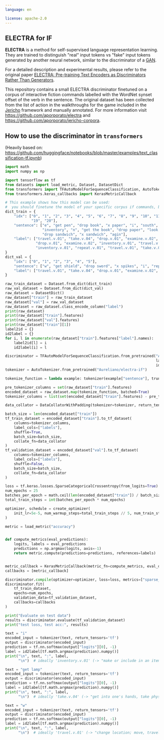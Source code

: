 ```yaml
---
language: en

license: apache-2.0
---
```


## ELECTRA for IF

**ELECTRA** is a method for self-supervised language representation learning. They are trained to distinguish "real" input tokens vs "fake" input tokens generated by another neural network, similar to the discriminator of a [GAN](https://arxiv.org/pdf/1406.2661.pdf).

For a detailed description and experimental results, please refer to the original paper [ELECTRA: Pre-training Text Encoders as Discriminators Rather Than Generators](https://openreview.net/pdf?id=r1xMH1BtvB).

This repository contains a small ELECTRA discriminator finetuned on a corpus of interactive fiction commands labelled with the WordNet synset offset of the verb in the sentence. The original dataset has been collected from the list of action in the walkthroughs for the game included in the [Jericho](https://github.com/microsoft/jericho) framework and manually annotated. For more information visit https://github.com/aporporato/electra and https://github.com/aporporato/jericho-corpora.

## How to use the discriminator in `transformers`
(Heavily based on: https://github.com/huggingface/notebooks/blob/master/examples/text_classification-tf.ipynb)

```python
import math
import numpy as np

import tensorflow as tf
from datasets import load_metric, Dataset, DatasetDict
from transformers import TFAutoModelForSequenceClassification, AutoTokenizer, DataCollatorWithPadding, create_optimizer
from transformers.keras_callbacks import KerasMetricCallback

# This example shows how this model can be used:
#  you should finetune the model of your specific corpus if commands, bigger than this
dict_train = {
    "idx": ["0", "1", "2", "3", "4", "5", "6", "7", "8", "9", "10", "11", "12", "13", "14", "15", "16", "17", "18",
            "19", "20"],
    "sentence": ["e", "get pen", "drop book", "x paper", "i", "south", "get paper", "drop the pen", "x book",
                 "inventory", "n", "get the book", "drop paper", "look at Pen", "inv", "g", "s", "get sandwich",
                 "drop sandwich", "x sandwich", "agin"],
    "label": ["travel.v.01", "take.v.04", "drop.v.01", "examine.v.02", "inventory.v.01", "travel.v.01", "take.v.04",
              "drop.v.01", "examine.v.02", "inventory.v.01", "travel.v.01", "take.v.04", "drop.v.01", "examine.v.02",
              "inventory.v.01", "repeat.v.01", "travel.v.01", "take.v.04", "drop.v.01", "examine.v.02", "repeat.v.01"]
}
dict_val = {
    "idx": ["0", "1", "2", "3", "4", "5"],
    "sentence": ["w", "get shield", "drop sword", "x spikes", "i", "repeat"],
    "label": ["travel.v.01", "take.v.04", "drop.v.01", "examine.v.02", "inventory.v.01", "repeat.v.01"]
}

raw_train_dataset = Dataset.from_dict(dict_train)
raw_val_dataset = Dataset.from_dict(dict_val)
raw_dataset = DatasetDict()
raw_dataset["train"] = raw_train_dataset
raw_dataset["val"] = raw_val_dataset
raw_dataset = raw_dataset.class_encode_column("label")
print(raw_dataset)
print(raw_dataset["train"].features)
print(raw_dataset["val"].features)
print(raw_dataset["train"][1])
label2id = {}
id2label = {}
for i, l in enumerate(raw_dataset["train"].features["label"].names):
    label2id[l] = i
    id2label[i] = l

discriminator = TFAutoModelForSequenceClassification.from_pretrained("Aureliano/electra-if",
                                                                     label2id=label2id,
                                                                     id2label=id2label)
tokenizer = AutoTokenizer.from_pretrained("Aureliano/electra-if")

tokenize_function = lambda example: tokenizer(example["sentence"], truncation=True)

pre_tokenizer_columns = set(raw_dataset["train"].features)
encoded_dataset = raw_dataset.map(tokenize_function, batched=True)
tokenizer_columns = list(set(encoded_dataset["train"].features) - pre_tokenizer_columns)

data_collator = DataCollatorWithPadding(tokenizer=tokenizer, return_tensors="tf")

batch_size = len(encoded_dataset["train"])
tf_train_dataset = encoded_dataset["train"].to_tf_dataset(
    columns=tokenizer_columns,
    label_cols=["labels"],
    shuffle=True,
    batch_size=batch_size,
    collate_fn=data_collator
)
tf_validation_dataset = encoded_dataset["val"].to_tf_dataset(
    columns=tokenizer_columns,
    label_cols=["labels"],
    shuffle=False,
    batch_size=batch_size,
    collate_fn=data_collator
)

loss = tf.keras.losses.SparseCategoricalCrossentropy(from_logits=True)
num_epochs = 25
batches_per_epoch = math.ceil(len(encoded_dataset["train"]) / batch_size)
total_train_steps = int(batches_per_epoch * num_epochs)

optimizer, schedule = create_optimizer(
    init_lr=5e-5, num_warmup_steps=total_train_steps // 5, num_train_steps=total_train_steps
)

metric = load_metric("accuracy")


def compute_metrics(eval_predictions):
    logits, labels = eval_predictions
    predictions = np.argmax(logits, axis=-1)
    return metric.compute(predictions=predictions, references=labels)


metric_callback = KerasMetricCallback(metric_fn=compute_metrics, eval_dataset=tf_validation_dataset)
callbacks = [metric_callback]

discriminator.compile(optimizer=optimizer, loss=loss, metrics=["sparse_categorical_accuracy"])
discriminator.fit(
    tf_train_dataset,
    epochs=num_epochs,
    validation_data=tf_validation_dataset,
    callbacks=callbacks
)

print("Evaluate on test data")
results = discriminator.evaluate(tf_validation_dataset)
print("test loss, test acc:", results)

text = "i"
encoded_input = tokenizer(text, return_tensors='tf')
output = discriminator(encoded_input)
prediction = tf.nn.softmax(output["logits"][0], -1)
label = id2label[tf.math.argmax(prediction).numpy()]
print("\n", text, ":", label,
      "\n")  # ideally 'inventory.v.01' (-> "make or include in an itemized record or report"), but probably only with a better finetuning dataset

text = "get lamp"
encoded_input = tokenizer(text, return_tensors='tf')
output = discriminator(encoded_input)
prediction = tf.nn.softmax(output["logits"][0], -1)
label = id2label[tf.math.argmax(prediction).numpy()]
print("\n", text, ":", label,
      "\n")  # ideally 'take.v.04' (-> "get into one's hands, take physically"), but probably only with a better finetuning dataset

text = "w"
encoded_input = tokenizer(text, return_tensors='tf')
output = discriminator(encoded_input)
prediction = tf.nn.softmax(output["logits"][0], -1)
label = id2label[tf.math.argmax(prediction).numpy()]
print("\n", text, ":", label,
      "\n")  # ideally 'travel.v.01' (-> "change location; move, travel, or proceed, also metaphorically"), but probably only with a better finetuning dataset

```

